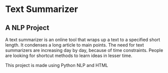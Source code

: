 # Text Summarizer

## A NLP Project

A text summarizer is an online tool that wraps up a text to a specified short length. It condenses a long article to main points. The need for text summarizers are increasing day by day, because of time constraints. People are looking for shortcut methods to learn ideas in lesser time.

This project is made using Python NLP and HTML
